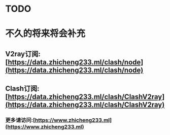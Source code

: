 
# TODO
# 不久的将来将会补充
## V2ray订阅:[https://data.zhicheng233.ml/clash/node](https://data.zhicheng233.ml/clash/node)
## Clash订阅:[https://data.zhicheng233.ml/clash/ClashV2ray](https://data.zhicheng233.ml/clash/ClashV2ray)
### 更多请访问:[https://www.zhicheng233.ml](https://www.zhicheng233.ml)
